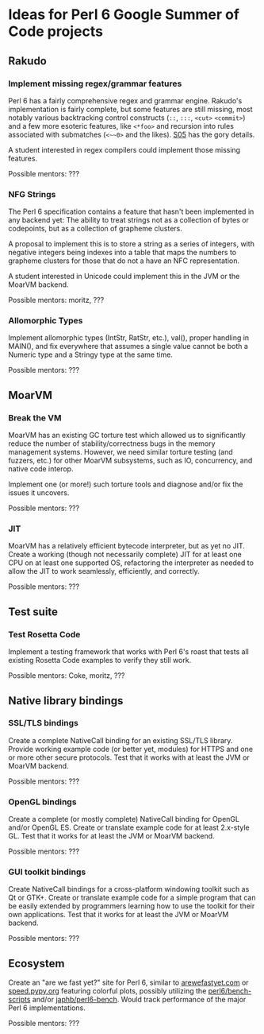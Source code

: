 # Ideas for Perl 6 Google Summer of Code projects


## Rakudo

### Implement missing regex/grammar features

Perl 6 has a fairly comprehensive regex and grammar engine. Rakudo's
implementation is fairly complete, but some features are still missing,
most notably various backtracking control constructs (`::`, `:::`, `<cut>`
`<commit>`) and a few more esoteric features, like `<*foo>` and recursion
into rules associated with submatches (`<~~0>` and the likes).
[S05](http://perlcabal.org/syn/S05.html) has the gory details.

A student interested in regex compilers could implement those missing
features.

Possible mentors: ???

### NFG Strings

The Perl 6 specification contains a feature that hasn't been implemented in
any backend yet: The ability to treat strings not as a collection of bytes or
codepoints, but as a collection of grapheme clusters.

A proposal to implement this is to store a string as a series of integers,
with negative integers being indexes into a table that maps the numbers to
grapheme clusters for those that do not a have an NFC representation.

A student interested in Unicode could implement this in the JVM or the MoarVM
backend.

Possible mentors: moritz, ???

### Allomorphic Types

Implement allomorphic types (IntStr, RatStr, etc.), val(), proper handling
in MAIN(), and fix everywhere that assumes a single value cannot be both a
Numeric type and a Stringy type at the same time.

Possible mentors: ???


## MoarVM

### Break the VM

MoarVM has an existing GC torture test which allowed us to significantly
reduce the number of stability/correctness bugs in the memory management
systems.  However, we need similar torture testing (and fuzzers, etc.) for
other MoarVM subsystems, such as IO, concurrency, and native code interop.

Implement one (or more!) such torture tools and diagnose and/or fix the
issues it uncovers.

Possible mentors: ???

### JIT

MoarVM has a relatively efficient bytecode interpreter, but as yet no JIT.
Create a working (though not necessarily complete) JIT for at least one
CPU on at least one supported OS, refactoring the interpreter as needed to
allow the JIT to work seamlessly, efficiently, and correctly. 

Possible mentors: ???


## Test suite

### Test Rosetta Code

Implement a testing framework that works with Perl 6's roast that tests all
existing Rosetta Code examples to verify they still work.

Possible mentors: Coke, moritz, ???


## Native library bindings

### SSL/TLS bindings

Create a complete NativeCall binding for an existing SSL/TLS library.
Provide working example code (or better yet, modules) for HTTPS and one or
more other secure protocols.  Test that it works with at least the JVM or
MoarVM backend.

Possible mentors: ???

### OpenGL bindings

Create a complete (or mostly complete) NativeCall binding for OpenGL and/or
OpenGL ES.  Create or translate example code for at least 2.x-style GL.
Test that it works for at least the JVM or MoarVM backend.

Possible mentors: ???

### GUI toolkit bindings

Create NativeCall bindings for a cross-platform windowing toolkit such as Qt
or GTK+.  Create or translate example code for a simple program that can be
easily extended by programmers learning how to use the toolkit for their own
applications.  Test that it works for at least the JVM or MoarVM backend.

Possible mentors: ???


## Ecosystem

Create an "are we fast yet?" site for Perl 6, similar to
[arewefastyet.com](http://arewefastyet.com/) or [speed.pypy.org](http://speed.pypy.org/)
featuring colorful plots, possibly utilizing the
[perl6/bench-scripts](https://github.com/perl6/bench-scripts)
and/or [japhb/perl6-bench](https://github.com/japhb/perl6-bench).
Would track performance of the major Perl 6 implementations.

Possible mentors: ???
